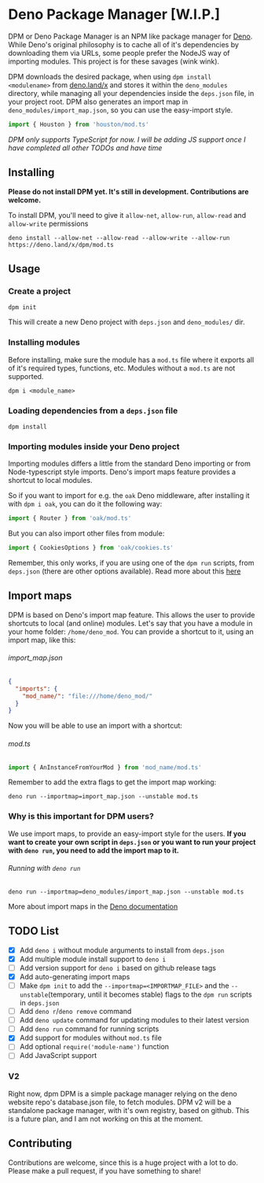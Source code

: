 # Deno Package Manager [W.I.P.]
DPM or Deno Package Manager is an NPM like package manager for [Deno](https://deno.land). While Deno's original philosophy is to cache all of it's dependencies by downloading them via URLs, some people prefer the NodeJS way of importing modules. This project is for these savages (wink wink).

DPM downloads the desired package, when using `dpm install <modulename>` from [deno.land/x](https://deno.land/x) and stores it within the `deno_modules` directory, while managing all your dependencies inside the `deps.json` file, in your project root. DPM also generates an import map in `deno_modules/import_map.json`, so you can use the easy-import style.
```ts
import { Houston } from 'houston/mod.ts'
```

*DPM only supports TypeScript for now. I will be adding JS support once I have completed all other TODOs and have time*

## Installing
**Please do not install DPM yet. It's still in development. Contributions are welcome.**

To install DPM, you'll need to give it `allow-net`, `allow-run`, `allow-read` and `allow-write` permissions
```shell script
deno install --allow-net --allow-read --allow-write --allow-run https://deno.land/x/dpm/mod.ts
```

## Usage
### Create a project
```shell script
dpm init
```
This will create a new Deno project with `deps.json` and `deno_modules/` dir.

### Installing modules
Before installing, make sure the module has a `mod.ts` file where it exports all of it's required types, functions, etc. Modules without a `mod.ts` are not supported.

```shell script
dpm i <module_name>
```

### Loading dependencies from a `deps.json` file
```shell script
dpm install
```

### Importing modules inside your Deno project
Importing modules differs a little from the standard Deno importing or from Node-typescript style imports. Deno's import maps feature provides a shortcut to local modules.

So if you want to import for e.g. the `oak` Deno middleware, after installing it with `dpm i oak`, you can do it the following way:
```ts
import { Router } from 'oak/mod.ts'
```
But you can also import other files from module:
```ts
import { CookiesOptions } from 'oak/cookies.ts'
```
Remember, this only works, if you are using one of the `dpm run` scripts, from `deps.json` (there are other options available). Read more about this [here](#import-maps)

## Import maps
DPM is based on Deno's import map feature. This allows the user to provide shortcuts to local (and online) modules. Let's say that you have a module in your home folder: `/home/deno_mod`. You can provide a shortcut to it, using an import map, like this:
###### import_map.json
```json
{
  "imports": {
    "mod_name/": "file:///home/deno_mod/"
  }
}
```
Now you will be able to use an import with a shortcut:
###### mod.ts
```ts
import { AnInstanceFromYourMod } from 'mod_name/mod.ts'
```
Remember to add the extra flags to get the import map working:

```shell script
deno run --importmap=import_map.json --unstable mod.ts
```

### Why is this important for DPM users?
We use import maps, to provide an easy-import style for the users. **If you want to create your own script in `deps.json` or you want to run your project with `deno run`, you need to add the import map to it.**

###### Running with `deno run`
```shell script
deno run --importmap=deno_modules/import_map.json --unstable mod.ts
```

More about import maps in the [Deno documentation](https://deno.land/manual/linking_to_external_code/import_maps)

## TODO List
- [x] Add `deno i` without module arguments to install from `deps.json`
- [x] Add multiple module install support to `deno i`
- [ ] Add version support for `deno i` based on github release tags
- [x] Add auto-generating import maps
- [ ] Make `dpm init` to add the `--importmap=<IMPORTMAP_FILE>` and the `--unstable`(temporary, until it becomes stable) flags to the `dpm run` scripts in `deps.json`
- [ ] Add `deno r`/`deno remove` command
- [ ] Add `deno update` command for updating modules to their latest version
- [ ] Add `deno run` command for running scripts
- [x] Add support for modules without `mod.ts` file
- [ ] Add optional `require('module-name')` function
- [ ] Add JavaScript support

### V2
Right now, dpm DPM is a simple package manager relying on the deno website repo's database.json file, to fetch modules. DPM v2 will be a standalone package manager, with it's own registry, based on github. This is a future plan, and I am not working on this at the moment.

## Contributing
Contributions are welcome, since this is a huge project with a lot to do. Please make a pull request, if you have something to share!